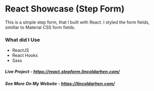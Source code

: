 # React Showcase (Step Form)

This is a simple step form, that I built with React. I styled the form fields, simillar to Material CSS form fields.

### What did I Use

- ReactJS
- React Hooks
- Sass

##### Live Project - https://react.stepform.lincoldarhen.com/

##### See More On My Website - https://lincoldarhen.com/
